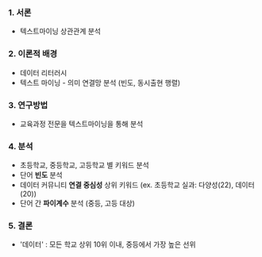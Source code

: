 ### 1. 서론
* 텍스트마이닝 상관관계 분석
### 2. 이론적 배경
* 데이터 리터러시
* 텍스트 마이닝 - 의미 연결망 분석 (빈도, 동시출현 행렬)
### 3. 연구방법
* 교육과정 전문을 텍스트마이닝을 통해 분석
### 4. 분석 
* 초등학교, 중등학교, 고등학교 별 키워드 분석
* 단어 **빈도** 분석
* 데이터 커뮤니티 **연결 중심성** 상위 키워드 (ex. 초등학교 실과: 다양성(22), 데이터(20))
* 단어 간 **파이계수** 분석 (중등, 고등 대상)
### 5. 결론
* '데이터' : 모든 학교 상위 10위 이내, 중등에서 가장 높은 선위